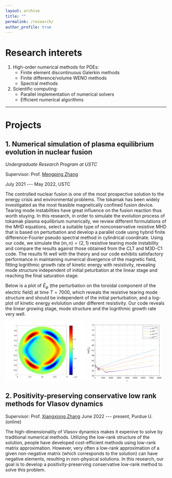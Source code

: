 ```yaml
---
layout: archive
title: ""
permalink: /research/
author_profile: true
---
```


# Research interets

1. High-order numerical methods for PDEs:
   - Finite element discontinuous Galerkin methods 
   - Finite difference/volume WENO methods
   - Spectral methods
2. Scientific computing:
   - Parallel implementation of numerical solvers
   - Efficient numerical algorithms

---


# Projects

## 1. Numerical simulation of plasma equilibrium evolution in nuclear fusion

*Undergraduate Research Program at USTC*

Supervisor: Prof. [Mengping Zhang](https://www.researchgate.net/profile/Mengping-Zhang)

July 2021 --- May 2022, USTC

The controlled nuclear fusion is one of the most prospective solution to the energy crisis and environmental problems. The tokamak has been widely investigated as the most feasible magnetically confined fusion device. Tearing mode instabilities have great influence on the fusion reaction thus worth stuying. In this research, in order to simulate the evolution process of tokamak plasma equilibrium numerically, we review different formulations of the MHD equations, select a suitable type of nonconservative resistive MHD that is based on perturbation and develop a parallel code using hybrid finite difference-Fourier pseudo spectral method in cylindrical coordinate. Using our code, we simulate the $(m,n)=(2,1)$ resistive tearing mode instability and compare the results against those obtained from the CLT and M3D-C1 code. The results fit well with the theory and our code exhibits satisfactory performance in maintaining numerical divergence of the magnetic field, fitting logrithmic growth rate of kinetic energy with resistivity, revealing mode structure independent of initial peturbation at the linear stage and reaching the final saturation stage.

Below is a plot of $\widetilde{E}_{\varphi}$ (the perturbation on the toroidal component of the electric field) at time $T=7000$, which reveals the resistive tearing mode structure and should be independent of the initial perturbation, and a log-plot of kinetic energy evlolution under different resistivity. Our code reveals the linear growing stage, mode structure and the logrithmic growth rate very well.

<img src="../files/cpt_14.png" width="50%"/> <img src="../files/4energy.png" width="46%"/>



## 2. Positivity-preserving conservative low rank methods for Vlasov dynamics

Supervisor: Prof. [Xiangxiong Zhang](https://www.math.purdue.edu/~zhan1966/)
June 2022 --- present, Purdue U. (online)

The high-dimensionality of Vlasov dynamics makes it expenive to solve by traditional numerical methods. Utilizing the low-rank structure of the solution, people have developed cost-efficient methods using low-rank matrix approximation. However, very often a low-rank approximation of a given non-negative matrix (which corresponds to the solution) can have negative elements, resulting in non-physical solutions. In this research, our goal is to develop a positivity-preserving conservative low-rank method to solve this problem.
